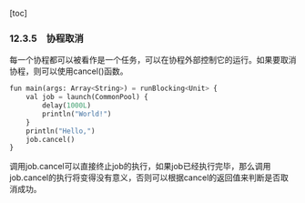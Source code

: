 [toc]

### 12.3.5　协程取消

每一个协程都可以被看作是一个任务，可以在协程外部控制它的运行。如果要取消协程，则可以使用cancel()函数。

```python
fun main(args: Array<String>) = runBlocking<Unit> { 
    val job = launch(CommonPool) {  
        delay(1000L) 
        println("World!") 
    } 
    println("Hello,") 
    job.cancel()  
}
```

调用job.cancel可以直接终止job的执行，如果job已经执行完毕，那么调用job.cancel的执行将变得没有意义，否则可以根据cancel的返回值来判断是否取消成功。

